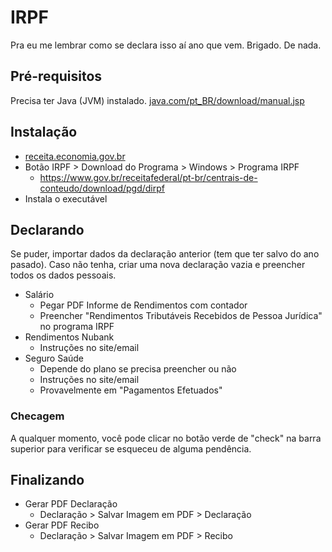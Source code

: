 # IRPF
Pra eu me lembrar como se declara isso aí ano que vem. Brigado. De nada.

## Pré-requisitos
Precisa ter Java (JVM) instalado.
[java.com/pt_BR/download/manual.jsp](http://www.java.com/pt_BR/download/manual.jsp)

## Instalação
- [receita.economia.gov.br](http://receita.economia.gov.br/)
- Botão IRPF > Download do Programa > Windows > Programa IRPF
  - https://www.gov.br/receitafederal/pt-br/centrais-de-conteudo/download/pgd/dirpf
- Instala o executável

## Declarando
Se puder, importar dados da declaração anterior (tem que ter salvo do ano pasado).
Caso não tenha, criar uma nova declaração vazia e preencher todos os dados pessoais.

- Salário
  - Pegar PDF Informe de Rendimentos com contador
  - Preencher "Rendimentos Tributáveis Recebidos de Pessoa Jurídica" no programa IRPF
- Rendimentos Nubank
  - Instruções no site/email
- Seguro Saúde
  - Depende do plano se precisa preencher ou não
  - Instruções no site/email
  - Provavelmente em "Pagamentos Efetuados"

### Checagem
A qualquer momento, você pode clicar no botão verde de "check" na barra superior para verificar se esqueceu de alguma pendência.

## Finalizando
- Gerar PDF Declaração
  - Declaração > Salvar Imagem em PDF > Declaração
- Gerar PDF Recibo
  - Declaração > Salvar Imagem em PDF > Recibo
